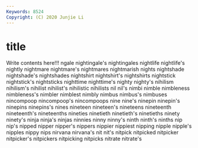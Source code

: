 ```yaml
---
Keywords: 8524
Copyright: (C) 2020 Junjie Li
---
```


# title

Write contents here!!!
ngale 
nightingale's
nightingales 
nightlife 
nightlife's 
nightly 
nightmare 
nightmare's 
nightmares 
nightmarish 
nights 
nightshade
nightshade's 
nightshades 
nightshirt 
nightshirt's 
nightshirts 
nightstick 
nightstick's 
nightsticks 
nighttime 
nighttime's
nighty 
nighty's 
nihilism 
nihilism's 
nihilist 
nihilist's 
nihilistic 
nihilists 
nil 
nil's
nimbi 
nimble 
nimbleness 
nimbleness's 
nimbler 
nimblest 
nimbly 
nimbus 
nimbus's 
nimbuses
nincompoop 
nincompoop's 
nincompoops 
nine 
nine's 
ninepin 
ninepin's 
ninepins 
ninepins's 
nines
nineteen 
nineteen's 
nineteens 
nineteenth 
nineteenth's 
nineteenths 
nineties 
ninetieth 
ninetieth's 
ninetieths
ninety 
ninety's 
ninja 
ninja's 
ninjas 
ninnies 
ninny 
ninny's 
ninth 
ninth's
ninths 
nip 
nip's 
nipped 
nipper 
nipper's 
nippers 
nippier 
nippiest 
nipping
nipple 
nipple's 
nipples 
nippy 
nips 
nirvana 
nirvana's 
nit 
nit's 
nitpick
nitpicked 
nitpicker 
nitpicker's 
nitpickers 
nitpicking 
nitpicks 
nitrate 
nitrate's 
